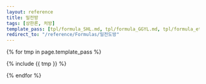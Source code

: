 ```yaml
---
layout: reference
title: 밀전방
tags: [상한론, 처방]
template_pass: [tpl/formula_SHL.md, tpl/formula_GGYL.md, tpl/formula_etc.md]
redirect_to: "/reference/Formulas/밀전도방"
---
```



{% for tmp in page.template_pass %}

{% include {{ tmp }} %}

{% endfor %}
